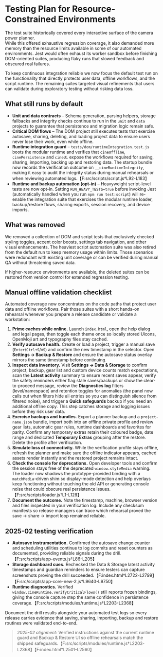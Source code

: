 # Testing Plan for Resource-Constrained Environments

The test suite historically covered every interactive surface of the camera power planner.  
While this offered exhaustive regression coverage, it also demanded more memory than the
resource limits available in some of our automated environments.  Jest would often exhaust
its worker sandbox before finishing DOM-oriented suites, producing flaky runs that slowed
feedback and obscured real failures.

To keep continuous integration reliable we now focus the default test run on the
functionality that directly protects user data, offline workflows, and the script runtime.
The remaining suites targeted visual refinements that users can validate during
exploratory testing without risking data loss.

## What still runs by default

* **Unit and data contracts** – Schema generation, parsing helpers, storage fallbacks and
  integrity checks continue to run in the `unit` and `data` projects to guarantee that
  persistence and migration logic remain safe.
* **Critical DOM flows** – The DOM project still executes tests that exercise
  autosave, sharing, deleting, and loading project data to ensure users never lose their
  work, even while offline.
* **Runtime integration guard** – `tests/dom/runtimeIntegration.test.js` boots the modular
  runtime and verifies that `cineOffline`, `cinePersistence` and `cineUi` expose the
  workflows required for saving, sharing, importing, backing up and restoring data.
  The startup bundle now records the verification outcome on
  `__cineRuntimeIntegrity`, making it easy to audit the integrity status during
  manual rehearsals or when reviewing automated logs.【F:src/scripts/script.js†L92-L183】
* **Runtime and backup automation (opt-in)** – Heavyweight script-level tests are now
  opt-in. Setting `RUN_HEAVY_TESTS=true` before invoking Jest (automatically handled
  when you run `npm run test:script`) will re-enable the integration suite that
  exercises the modular runtime loader, backup/restore flows, sharing exports,
  session recovery, and device imports.

## What was removed

We removed a collection of DOM and script tests that exclusively checked
styling toggles, accent color boosts, settings tab navigation, and other visual
enhancements.  The heaviest script automation suite was also retired from the
default run to keep memory usage within limits.  Those scenarios were redundant
with existing unit coverage or can be verified during manual QA without
threatening saved data.

If higher-resource environments are available, the deleted suites can be restored from
version control for extended regression testing.

## Manual offline validation checklist

Automated coverage now concentrates on the code paths that protect user data and
offline workflows. Pair those suites with a short hands-on rehearsal whenever
you prepare a release candidate or validate a workstation:

1. **Prime caches while online.** Launch `index.html`, open the help dialog and
   legal pages, then toggle each theme once so locally stored Uicons, OpenMoji
   art and typography files stay cached.
2. **Verify autosave health.** Create or load a project, trigger a manual save
   (`Enter`/`Ctrl+S`/`⌘S`) and confirm the new timestamp in the selector. Open
   **Settings → Backup & Restore** and ensure the autosave status overlay mirrors
   the same timestamp before continuing.
3. **Inspect data inventory.** Visit **Settings → Data & Storage** to confirm
   project, backup, gear list and custom device counts match expectations, scan
   the **Latest activity** summary to ensure recent saves appear, verify the
   safety reminders either flag stale saves/backups or show the clear-to-proceed
   message, review the **Diagnostics log** filters (level/namespace) and
   retention toggles for anomalies (the panel now calls out when filters hide all
   entries so you can distinguish silence from filtered noise), and trigger a
   **Quick safeguards** backup if you need an additional offline copy. This step
   catches storage and logging issues before they risk user data.
4. **Exercise backups and bundles.** Export a planner backup and a
   `project-name.json` bundle, import both into an offline private profile and
   review gear lists, automatic gear rules, runtime dashboards and favorites for
   parity. Confirm any temporary extras retain their coloured badge, date range
   and dedicated **Temporary Extras** grouping after the restore. Delete the
   profile after verification.
5. **Simulate loss of connectivity.** While the verification profile stays
   offline, refresh the planner and make sure the offline indicator appears,
   cached assets render instantly and the restored project remains intact.
6. **Check the console for deprecations.** Open developer tools and confirm
   the session stays free of the deprecated `window.styleMedia` warning. The
   loader now shadows the prototype-provided binding with a `matchMedia`-driven
   shim so display-mode detection and help overlays keep functioning without
   touching the old API or generating console noise that could obscure real
   persistence issues.【F:src/scripts/loader.js†L1-L128】
7. **Document the outcome.** Note the timestamp, machine, browser version and
   files inspected in your verification log. Include any checksum manifests so
   release managers can trace which rehearsal proved the save → share → import
   loop remained reliable.

## 2025-02 testing verification
- **Autosave instrumentation.** Confirmed the autosave change counter and scheduling utilities
  continue to log commits and reset counters as documented, providing reliable signals during the
  drill.【F:src/scripts/app-events.js†L86-L205】
- **Storage dashboard cues.** Rechecked the Data & Storage latest activity timestamps and guardian
  reminders to ensure testers can capture screenshots proving the drill succeeded.【F:index.html†L2722-L2799】【F:src/scripts/app-core-new-2.js†L9640-L9750】
- **Runtime diagnostics.** Verified `window.cineRuntime.verifyCriticalFlows()` still reports frozen
  bindings, giving the console capture step the same confidence in persistence coverage.【F:src/scripts/modules/runtime.js†L2203-L2368】

Document the drill results alongside your automated test logs so every release
carries evidence that saving, sharing, importing, backup and restore routines
were validated end-to-end.

> _2025-02 alignment:_ Verified instructions against the current runtime guard and Backup & Restore UI so offline rehearsals match the shipped safeguards.【F:src/scripts/modules/runtime.js†L2203-L2368】【F:index.html†L2501-L2560】
